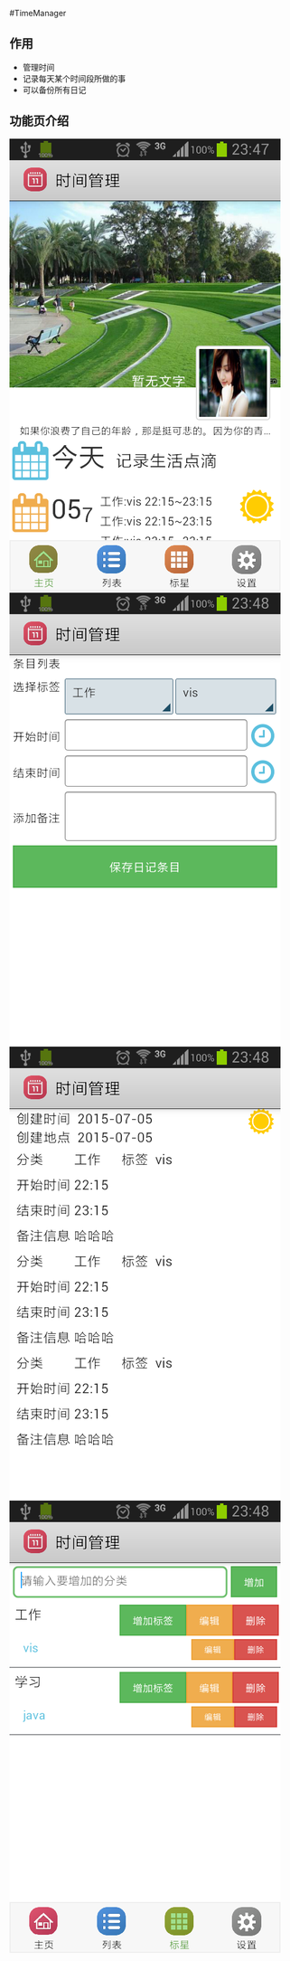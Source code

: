 #TimeManager

## 作用
- 管理时间
- 记录每天某个时间段所做的事
- 可以备份所有日记

## 功能页介绍
![](images/main.png)
![](images/new.png)
![](images/detail.png)
![](images/tags.png)

